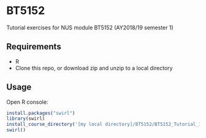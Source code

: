 # BT5152
Tutorial exercises for NUS module BT5152 (AY2018/19 semester 1)

## Requirements
- R
- Clone this repo, or download zip and unzip to a local directory

## Usage
Open R console:

```R
install.packages("swirl")
library(swirl)
install_course_directory('[my local directory]/BT5152/BT5152_Tutorial_1')
swirl()
```
